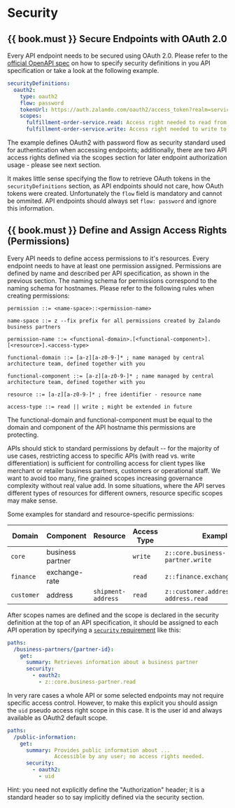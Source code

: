 # Security

## {{ book.must }} Secure Endpoints with OAuth 2.0

Every API endpoint needs to be secured using OAuth 2.0. Please refer to the 
[official OpenAPI spec](https://github.com/OAI/OpenAPI-Specification/blob/master/versions/2.0.md#security-definitions-object)
on how to specify security definitions in you API specification or take a look at the following example.

```yaml
securityDefinitions:
  oauth2:
    type: oauth2
    flow: password
    tokenUrl: https://auth.zalando.com/oauth2/access_token?realm=services
    scopes:
      fulfillment-order-service.read: Access right needed to read from the fulfillment order service.
      fulfillment-order-service.write: Access right needed to write to the fulfillment order service.      
```

The example defines OAuth2 with password flow as security standard used for authentication when accessing endpoints; additionally, there are two API access rights defined via the scopes section for later endpoint authorization usage - please see next section.

It makes little sense specifying the flow to retrieve OAuth tokens in the `securityDefinitions` section, as API endpoints should not care, how OAuth tokens were created. Unfortunately the `flow` field is mandatory and cannot be ommited. API endpoints should always set `flow: password` and ignore this information.

## {{ book.must }} Define and Assign Access Rights (Permissions)

Every API needs to define access permissions to it's resources. Every endpoint needs to have at least one permission assigned. Permissions are defined by name and described per API specification, as shown in the previous section.
The naming schema for permissions correspond to the naming schema for hostnames. Please refer to the following rules when creating permissions:

```
permission ::= <name-space>::<permission-name>

name-space ::= z --fix prefix for all permissions created by Zalando business partners

permission-name ::= <functional-domain>.[<functional-component>].[<resource>].<access-type>

functional-domain ::= [a-z][a-z0-9-]* ; name managed by central architecture team, defined together with you

functional-component ::= [a-z][a-z0-9-]* ; name managed by central architecture team, defined together with you

resource ::= [a-z][a-z0-9-]* ; free identifier - resource name

access-type ::= read || write ; might be extended in future
```

The functional-domain and functional-component must be equal to the domain and component of the API hostname this permissions are protecting.

APIs should stick to standard permissions by default -- for the majority of use cases, restricting access to specific APIs (with read vs. write differentiation) is sufficient for controlling access for client types like merchant or retailer business partners, customers or operational staff. We want to avoid too many, fine grained scopes increasing governance complexity without real value add. In some situations, where the API serves different types of resources for different owners, resource specific scopes may make sense.

Some examples for standard and resource-specific permissions:

| Domain              | Component        | Resource           | Access Type | Example                                     |
|---------------------|------------------|--------------------|-------------|---------------------------------------------|
| `core`              | business partner |                    | `write`     | `z::core.business-partner.write`            |
| `finance`           | exchange-rate    |                    | `read`      | `z::finance.exchange-rate.read`             |
| `customer`          | address          | `shipment-address` | `read`      | `z::customer.address.shipment-address.read` |

After scopes names are defined and the scope is declared in the security definition at the top of an API specification, it should be assigned to each API operation by specifying a [`security` requirement](https://github.com/OAI/OpenAPI-Specification/blob/master/versions/2.0.md#securityRequirementObject) like this:

```yaml
paths:
  /business-partners/{partner-id}:
    get:
      summary: Retrieves information about a business partner
      security:
        - oauth2:
          - z::core.business-partner.read
```

In very rare cases a whole API or some selected endpoints may not require specific access control. However, to make this explicit you should assign the `uid` pseudo access right scope in this case. It is the user id and always available as OAuth2 default scope. 

```yaml
paths:
  /public-information:
    get:
      summary: Provides public information about ... 
               Accessible by any user; no access rights needed. 
      security:
        - oauth2:
          - uid
```

Hint: you need not explicitly define the "Authorization" header; it is a standard header so to say implicitly defined via the security section.



